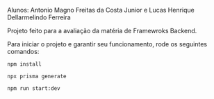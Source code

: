 Alunos: Antonio Magno Freitas da Costa Junior e Lucas Henrique Dellarmelindo Ferreira

Projeto feito para a avaliação da matéria de Framewroks Backend.

Para iniciar o projeto e garantir seu funcionamento, rode os seguintes comandos:
```
npm install
```
```
npx prisma generate
```
```
npm run start:dev
```

